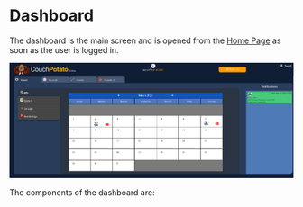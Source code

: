 # Dashboard

The dashboard is the main screen and is opened from the [Home Page]() as soon as the user is logged in.

![](../../../.gitbook/assets/image%20%2814%29.png)

The components of the dashboard are:

